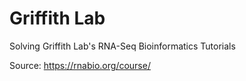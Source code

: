 # Griffith Lab
Solving Griffith Lab's RNA-Seq Bioinformatics Tutorials

Source: https://rnabio.org/course/

